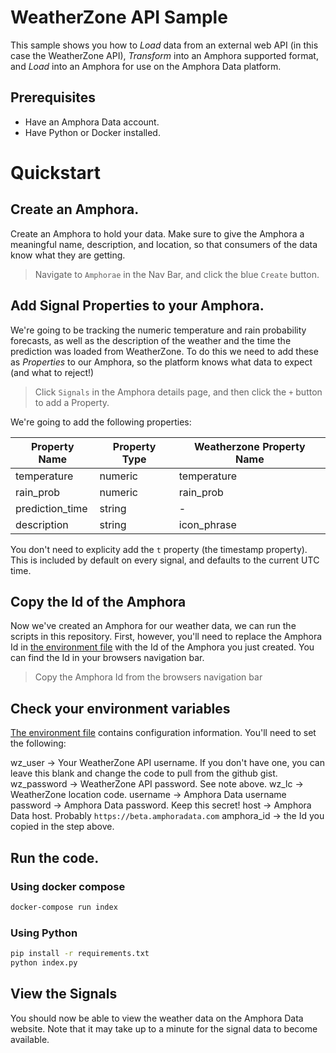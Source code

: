 # WeatherZone API Sample

This sample shows you how to *Load* data from an external web API (in this case the WeatherZone API), *Transform* into an Amphora supported format, and *Load* into an Amphora for use on the Amphora Data platform.

## Prerequisites

* Have an Amphora Data account.
* Have Python or Docker installed.

# Quickstart

## Create an Amphora.

Create an Amphora to hold your data. Make sure to give the Amphora a meaningful name, description, and location, so that consumers of the data know what they are getting.

> Navigate to `Amphorae` in the Nav Bar, and click the blue `Create` button.

## Add Signal Properties to your Amphora.

We're going to be tracking the numeric temperature and rain probability forecasts, as well as the description of the weather and the time the prediction was loaded from WeatherZone. To do this we need to add these as *Properties* to our Amphora, so the platform knows what data to expect (and what to reject!)

> Click `Signals` in the Amphora details page, and then click the `+` button to add a Property.

We're going to add the following properties:

| Property Name   | Property Type | Weatherzone Property Name |
|-----------------|---------------|---------------------------|
| temperature     | numeric       | temperature               |
| rain_prob       | numeric       | rain_prob                 |
| prediction_time | string        | -                         |
| description     | string        | icon_phrase               |

You don't need to explicity add the `t` property (the timestamp property). This is included by default on every signal, and defaults to the current UTC time. 

## Copy the Id of the Amphora

Now we've created an Amphora for our weather data, we can run the scripts in this repository. First, however, you'll need to replace the Amphora Id in [the environment file](.env) with the Id of the Amphora you just created. You can find the Id in your browsers navigation bar.

> Copy the Amphora Id from the browsers navigation bar

## Check your environment variables

[The environment file](.env) contains configuration information. You'll need to set the following:

wz_user -> Your WeatherZone API username. If you don't have one, you can leave this blank and change the code to pull from the github gist.
wz_password -> WeatherZone API password. See note above.
wz_lc -> WeatherZone location code.
username -> Amphora Data username
password -> Amphora Data password. Keep this secret!
host -> Amphora Data host. Probably `https://beta.amphoradata.com`
amphora_id -> the Id you copied in the step above.

## Run the code.

### Using docker compose

```sh
docker-compose run index
```

### Using Python

```sh
pip install -r requirements.txt
python index.py
```

## View the Signals

You should now be able to view the weather data on the Amphora Data website. Note that it may take up to a minute for the signal data to become available.

